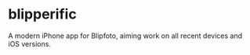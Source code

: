 # blipperific
A modern iPhone app for Blipfoto, aiming work on all recent devices and iOS versions.
